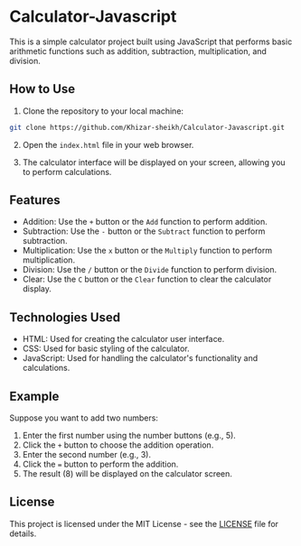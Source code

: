 # Calculator-Javascript

This is a simple calculator project built using JavaScript that performs basic arithmetic functions such as addition, subtraction, multiplication, and division.

## How to Use

1. Clone the repository to your local machine:

```bash
git clone https://github.com/Khizar-sheikh/Calculator-Javascript.git
```

2. Open the `index.html` file in your web browser.

3. The calculator interface will be displayed on your screen, allowing you to perform calculations.

## Features

- Addition: Use the `+` button or the `Add` function to perform addition.
- Subtraction: Use the `-` button or the `Subtract` function to perform subtraction.
- Multiplication: Use the `x` button or the `Multiply` function to perform multiplication.
- Division: Use the `/` button or the `Divide` function to perform division.
- Clear: Use the `C` button or the `Clear` function to clear the calculator display.

## Technologies Used

- HTML: Used for creating the calculator user interface.
- CSS: Used for basic styling of the calculator.
- JavaScript: Used for handling the calculator's functionality and calculations.

## Example

Suppose you want to add two numbers:

1. Enter the first number using the number buttons (e.g., 5).
2. Click the `+` button to choose the addition operation.
3. Enter the second number (e.g., 3).
4. Click the `=` button to perform the addition.
5. The result (8) will be displayed on the calculator screen.

## License

This project is licensed under the MIT License - see the [LICENSE](LICENSE) file for details.
